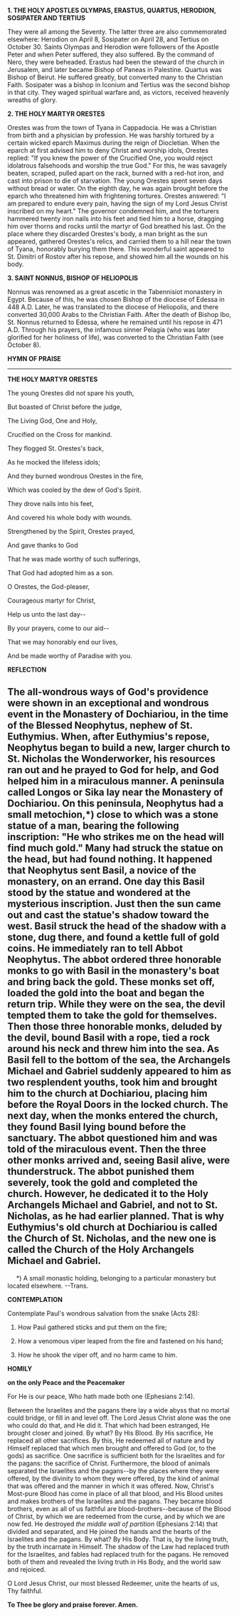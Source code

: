 
**1. THE HOLY APOSTLES OLYMPAS, ERASTUS, QUARTUS, HERODION, SOSIPATER AND TERTIUS**

They were all among the Seventy. The latter three are also commemorated elsewhere: Herodion on April 8, Sosipater on April 28, and Tertius on October 30. Saints Olympas and Herodion were followers of the Apostle Peter and when Peter suffered, they also suffered. By the command of Nero, they were beheaded. Erastus had been the steward of the church in Jerusalem, and later became Bishop of Paneas in Palestine. Quartus was Bishop of Beirut. He suffered greatly, but converted many to the Christian Faith. Sosipater was a bishop in Iconium and Tertius was the second bishop in that city. They waged spiritual warfare and, as victors, received heavenly wreaths of glory.

**2. THE HOLY MARTYR ORESTES**

Orestes was from the town of Tyana in Cappadocia. He was a Christian from birth and a physician by profession. He was harshly tortured by a certain wicked eparch Maximus during the reign of Diocletian. When the eparch at first advised him to deny Christ and worship idols, Orestes replied: "If you knew the power of the Crucified One, you would reject idolatrous falsehoods and worship the true God." For this, he was savagely beaten, scraped, pulled apart on the rack, burned with a red-hot iron, and cast into prison to die of starvation. The young Orestes spent seven days without bread or water. On the eighth day, he was again brought before the eparch who threatened him with frightening tortures. Orestes answered: "I am prepared to endure every pain, having the sign of my Lord Jesus Christ inscribed on my heart." The governor condemned him, and the torturers hammered twenty iron nails into his feet and tied him to a horse, dragging him over thorns and rocks until the martyr of God breathed his last. On the place where they discarded Orestes's body, a man bright as the sun appeared, gathered Orestes's relics, and carried them to a hill near the town of Tyana, honorably burying them there. This wonderful saint appeared to St. Dimitri of Rostov after his repose, and showed him all the wounds on his body.

**3. SAINT NONNUS, BISHOP OF HELIOPOLIS**

Nonnus was renowned as a great ascetic in the Tabennisiot monastery in Egypt. Because of this, he was chosen Bishop of the diocese of Edessa in 448 A.D. Later, he was translated to the diocese of Heliopolis, and there converted 30,000 Arabs to the Christian Faith. After the death of Bishop Ibo, St. Nonnus returned to Edessa, where he remained until his repose in 471 A.D. Through his prayers, the infamous sinner Pelagia (who was later glorified for her holiness of life), was converted to the Christian Faith (see October 8).



**HYMN OF PRAISE**
****

**THE HOLY MARTYR ORESTES**

The young Orestes did not spare his youth,

But boasted of Christ before the judge,

The Living God, One and Holy,

Crucified on the Cross for mankind.

They flogged St. Orestes's back,

As he mocked the lifeless idols;

And they burned wondrous Orestes in the fire,

Which was cooled by the dew of God's Spirit.

They drove nails into his feet,

And covered his whole body with wounds.

Strengthened by the Spirit, Orestes prayed,

And gave thanks to God

That he was made worthy of such sufferings,

That God had adopted him as a son.

O Orestes, the God-pleaser,

Courageous martyr for Christ,

Help us unto the last day--

By your prayers, come to our aid--

That we may honorably end our lives,

And be made worthy of Paradise with you.


**REFLECTION**

The all-wondrous ways of God's providence were shown in an exceptional and wondrous event in the Monastery of Dochiariou, in the time of the Blessed Neophytus, nephew of St. Euthymius. When, after Euthymius's repose, Neophytus began to build a new, larger church to St. Nicholas the Wonderworker, his resources ran out and he prayed to God for help, and God helped him in a miraculous manner. A peninsula called Longos or Sika lay near the Monastery of Dochiariou. On this peninsula, Neophytus had a small metochion,*) close to which was a stone statue of a man, bearing the following inscription: "He who strikes me on the head will find much gold." Many had struck the statue on the head, but had found nothing. It happened that Neophytus sent Basil, a novice of the monastery, on an errand. One day this Basil stood by the statue and wondered at the mysterious inscription. Just then the sun came out and cast the statue's shadow toward the west. Basil struck the head of the shadow with a stone, dug there, and found a kettle full of gold coins. He immediately ran to tell Abbot Neophytus. The abbot ordered three honorable monks to go with Basil in the monastery's boat and bring back the gold. These monks set off, loaded the gold into the boat and began the return trip. While they were on the sea, the devil tempted them to take the gold for themselves. Then those three honorable monks, deluded by the devil, bound Basil with a rope, tied a rock around his neck and threw him into the sea. As Basil fell to the bottom of the sea, the Archangels Michael and Gabriel suddenly appeared to him as two resplendent youths, took him and brought him to the church at Dochiariou, placing him before the Royal Doors in the locked church. The next day, when the monks entered the church, they found Basil lying bound before the sanctuary. The abbot questioned him and was told of the miraculous event. Then the three other monks arrived and, seeing Basil alive, were thunderstruck. The abbot punished them severely, took the gold and completed the church. However, he dedicated it to the Holy Archangels Michael and Gabriel, and not to St. Nicholas, as he had earlier planned. That is why Euthymius's old church at Dochiariou is called the Church of St. Nicholas, and the new one is called the Church of the Holy Archangels Michael and Gabriel.
--------------------
     *) A small monastic holding, belonging to a particular monastery but located elsewhere. --Trans.



**CONTEMPLATION**

Contemplate Paul's wondrous salvation from the snake (Acts 28):

1.  How Paul gathered sticks and put them on the fire;

1.  How a venomous viper leaped from the fire and fastened on his hand;

1.  How he shook the viper off, and no harm came to him.



**HOMILY**

**on the only Peace and the Peacemaker**

For He is our peace, Who hath made both one (Ephesians 2:14).

Between the Israelites and the pagans there lay a wide abyss that no mortal could bridge, or fill in and level off. The Lord Jesus Christ alone was the one who could do that, and He did it. That which had been estranged, He brought closer and joined. By what? By His Blood. By His sacrifice, He replaced all other sacrifices. By this, He redeemed all of nature and by Himself replaced that which men brought and offered to God (or, to the gods) as sacrifice. One sacrifice is sufficient both for the Israelites and for the pagans: the sacrifice of Christ. Furthermore, the blood of animals separated the Israelites and the pagans--by the places where they were offered, by the divinity to whom they were offered, by the kind of animal that was offered and the manner in which it was offered. Now, Christ's Most-pure Blood has come in place of all that blood, and His Blood unites and makes brothers of the Israelites and the pagans. They became blood brothers, even as all of us faithful are blood-brothers--because of the Blood of Christ, by which we are redeemed from the curse, and by which we are now fed. He destroyed *the middle wall of partition* (Ephesians 2:14) that divided and separated, and He joined the hands and the hearts of the Israelites and the pagans. By what? By His Body. That is, by the living truth, by the truth incarnate in Himself. The shadow of the Law had replaced truth for the Israelites, and fables had replaced truth for the pagans. He removed both of them and revealed the living truth in His Body, and the world saw and rejoiced.

O Lord Jesus Christ, our most blessed Redeemer, unite the hearts of us, Thy faithful.

**To Thee be glory and praise forever. Amen.**
